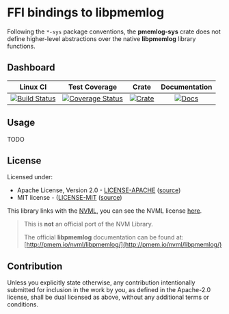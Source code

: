 # FFI bindings to **libpmemlog**

Following the `*-sys` package conventions,
the **pmemlog-sys** crate does not define higher-level abstractions over the native **libpmemlog** library functions.

## Dashboard

| Linux CI | Test Coverage | Crate | Documentation |
|:--------:|:-------------:|:-----:|:-------------:|
| [![Build Status](https://travis-ci.org/icorderi/rust-pmem.svg?branch=master)](https://travis-ci.org/icorderi/rust-pmem) | [![Coverage Status](https://coveralls.io/repos/icorderi/rust-pmem/badge.svg?branch=master)](https://coveralls.io/r/icorderi/rust-pmem?branch=master) | [![Crate](http://meritbadge.herokuapp.com/pmemlog-sys)](https://crates.io/crates/pmemlog-sys) | [![Docs](https://img.shields.io/badge/docs-up--to--date-blue.svg)](https://icorderi.github.io/rust-pmem/pmemlog_sys/)

## Usage

TODO

## License

Licensed under:

- Apache License, Version 2.0 - [LICENSE-APACHE](../LICENSE-APACHE) ([source](http://www.apache.org/licenses/LICENSE-2.0))
- MIT license - ([LICENSE-MIT](../LICENSE-MIT) ([source](http://opensource.org/licenses/MIT))

This library links with the [NVML](https://github.com/pmem/nvml), you can see the NVML license [here](https://github.com/pmem/nvml/blob/master/LICENSE).

> This is **not** an official port of the NVM Library.
>
> The official **libpmemlog** documentation can be found at: [http://pmem.io/nvml/libpmemlog/](http://pmem.io/nvml/libpmemlog/)

## Contribution

Unless you explicitly state otherwise, any contribution intentionally submitted
for inclusion in the work by you, as defined in the Apache-2.0 license, shall be dual licensed as above, without any
additional terms or conditions.
